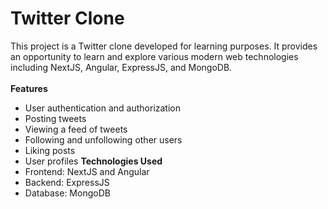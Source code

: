 # Twitter Clone
This project is a Twitter clone developed for learning purposes. It provides an opportunity to learn and explore various modern web technologies including NextJS, Angular, ExpressJS, and MongoDB.<br><br>
**Features**
- User authentication and authorization
- Posting tweets
- Viewing a feed of tweets
- Following and unfollowing other users
- Liking posts
- User profiles
**Technologies Used**
- Frontend: NextJS and Angular
- Backend: ExpressJS
- Database: MongoDB
